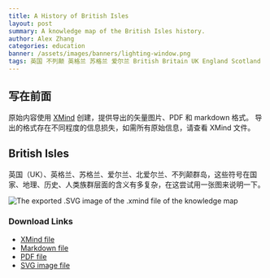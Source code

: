 ```yaml
---
title: A History of British Isles
layout: post
summary: A knowledge map of the British Isles history.
author: Alex Zhang
categories: education
banner: /assets/images/banners/lighting-window.png
tags: 英国 不列颠 英格兰 苏格兰 爱尔兰 British Britain UK England Scotland Ireland English Scottish Iresh MindMap
---
```


## 写在前面

原始内容使用 [XMind](https://www.xmind.net/) 创建，提供导出的矢量图片、PDF 和 markdown 格式。
导出的格式存在不同程度的信息损失，如需所有原始信息，请查看 XMind 文件。

## British Isles

英国（UK）、英格兰、苏格兰、爱尔兰、北爱尔兰、不列颠群岛，这些符号在国家、地理、历史、人类族群层面的含义有多复杂，在这尝试用一张图来说明一下。

![The exported .SVG image of the .xmind file of the knowledge map](https://github.com/alexzhangs/british-isles/raw/main/British%20Isles.svg)

### Download Links

* [XMind file](https://github.com/alexzhangs/library-metadata/raw/main/Standards%20and%20Models%20of%20Library%20Metadata.xmind)
* [Markdown file](https://github.com/alexzhangs/british-isles/blob/main/British%20Isles.md)
* [PDF file](https://github.com/alexzhangs/british-isles/raw/main/British%20Isles.pdf)
* [SVG image file](https://github.com/alexzhangs/british-isles/raw/main/British%20Isles.svg)
